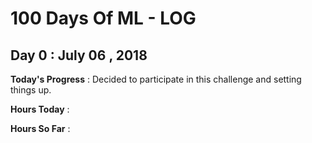 # 100 Days Of ML - LOG

## Day 0 : July 06 , 2018
 
**Today's Progress** : Decided to participate in this challenge and setting things up. 

**Hours Today** : 

**Hours So Far** : 
